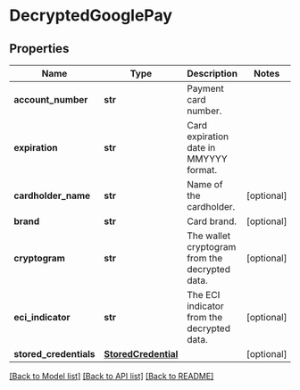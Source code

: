 # DecryptedGooglePay

## Properties
Name | Type | Description | Notes
------------ | ------------- | ------------- | -------------
**account_number** | **str** | Payment card number. | 
**expiration** | **str** | Card expiration date in MMYYYY format. | 
**cardholder_name** | **str** | Name of the cardholder. | [optional] 
**brand** | **str** | Card brand. | [optional] 
**cryptogram** | **str** | The wallet cryptogram from the decrypted data. | [optional] 
**eci_indicator** | **str** | The ECI indicator from the decrypted data. | [optional] 
**stored_credentials** | [**StoredCredential**](StoredCredential.md) |  | [optional] 

[[Back to Model list]](../README.md#documentation-for-models) [[Back to API list]](../README.md#documentation-for-api-endpoints) [[Back to README]](../README.md)


